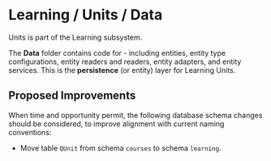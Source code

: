 # Learning / Units / Data

Units is part of the Learning subsystem.
  
The **Data** folder contains code for - including entities, entity type configurations, entity readers and readers, entity adapters, and entity services. This is the **persistence** (or entity) layer for Learning Units.

## Proposed Improvements

When time and opportunity permit, the following database schema changes should be considered, to improve alignment with current naming conventions:

* Move table `QUnit` from schema `courses` to schema `learning`.
